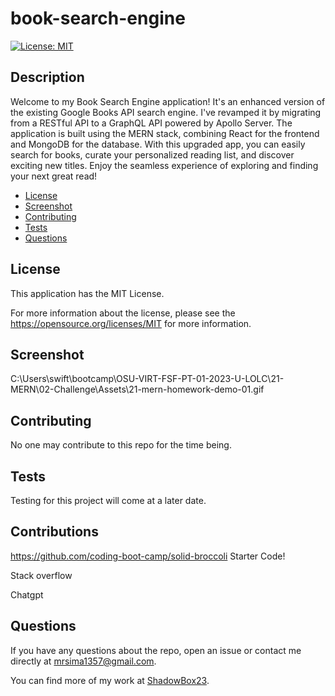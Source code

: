 # book-search-engine
 [![License: MIT](https://img.shields.io/badge/License-MIT-yellow.svg)](https://opensource.org/licenses/MIT)
  ## Description
  Welcome to my Book Search Engine application! It's an enhanced version of the existing Google Books API search engine. I've revamped it by migrating from a RESTful API to a GraphQL API powered by Apollo Server. The application is built using the MERN stack, combining React for the frontend and MongoDB for the database. With this upgraded app, you can easily search for books, curate your personalized reading list, and discover exciting new titles. Enjoy the seamless experience of exploring and finding your next great read!
  * [License](#license)
  * [Screenshot](#Screen) 
  * [Contributing](#contributing)
  * [Tests](#tests)
  * [Questions](#questions)

  ## License
  This application has the MIT License.

  For more information about the license, please see the https://opensource.org/licenses/MIT for more information.

  ## Screenshot

  C:\Users\swift\bootcamp\OSU-VIRT-FSF-PT-01-2023-U-LOLC\21-MERN\02-Challenge\Assets\21-mern-homework-demo-01.gif

  ## Contributing
  No one may contribute to this repo for the time being.

  ## Tests
  Testing for this project will come at a later date. 

  ## Contributions
  https://github.com/coding-boot-camp/solid-broccoli Starter Code!

  Stack overflow
  
  Chatgpt

  ## Questions
  If you have any questions about the repo, open an issue or contact me directly at mrsima1357@gmail.com.
  
  You can find more of my work at [ShadowBox23](https://github.com/ShadowBox23).

